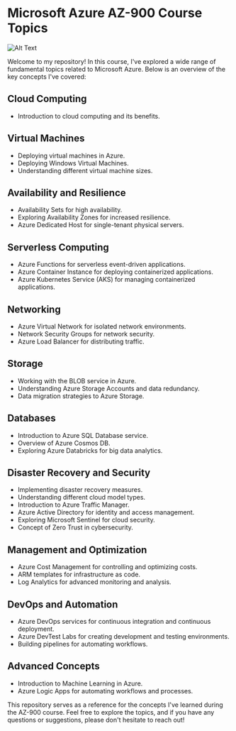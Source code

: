 # Microsoft Azure AZ-900 Course Topics
![Alt Text](![AZ-900](https://github.com/sanskarcorp/SanskarAzure/assets/142419598/ebb69c8a-ab3e-4dd4-940e-3ad69abe7cb9))

Welcome to my repository! In this course, I've explored a wide range of fundamental topics related to Microsoft Azure. Below is an overview of the key concepts I've covered:

## Cloud Computing
- Introduction to cloud computing and its benefits.

## Virtual Machines
- Deploying virtual machines in Azure.
- Deploying Windows Virtual Machines.
- Understanding different virtual machine sizes.

## Availability and Resilience
- Availability Sets for high availability.
- Exploring Availability Zones for increased resilience.
- Azure Dedicated Host for single-tenant physical servers.

## Serverless Computing
- Azure Functions for serverless event-driven applications.
- Azure Container Instance for deploying containerized applications.
- Azure Kubernetes Service (AKS) for managing containerized applications.

## Networking
- Azure Virtual Network for isolated network environments.
- Network Security Groups for network security.
- Azure Load Balancer for distributing traffic.

## Storage
- Working with the BLOB service in Azure.
- Understanding Azure Storage Accounts and data redundancy.
- Data migration strategies to Azure Storage.

## Databases
- Introduction to Azure SQL Database service.
- Overview of Azure Cosmos DB.
- Exploring Azure Databricks for big data analytics.

## Disaster Recovery and Security
- Implementing disaster recovery measures.
- Understanding different cloud model types.
- Introduction to Azure Traffic Manager.
- Azure Active Directory for identity and access management.
- Exploring Microsoft Sentinel for cloud security.
- Concept of Zero Trust in cybersecurity.

## Management and Optimization
- Azure Cost Management for controlling and optimizing costs.
- ARM templates for infrastructure as code.
- Log Analytics for advanced monitoring and analysis.

## DevOps and Automation
- Azure DevOps services for continuous integration and continuous deployment.
- Azure DevTest Labs for creating development and testing environments.
- Building pipelines for automating workflows.

## Advanced Concepts
- Introduction to Machine Learning in Azure.
- Azure Logic Apps for automating workflows and processes.

This repository serves as a reference for the concepts I've learned during the AZ-900 course. Feel free to explore the topics, and if you have any questions or suggestions, please don't hesitate to reach out!
